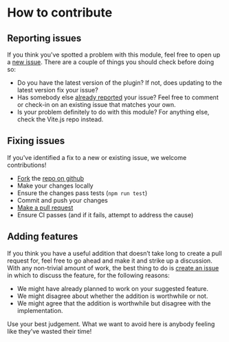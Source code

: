 # How to contribute

## Reporting issues

If you think you've spotted a problem with this module, feel free to open up a
[new issue](https://github.com/ElMassimo/vite-plugin-erb/issues/new). There are a couple
of things you should check before doing so:

- Do you have the latest version of the plugin? If not, does updating to the latest
version fix your issue?
- Has somebody else [already reported](https://github.com/ElMassimo/vite-plugin-erb/issues?utf8=%E2%9C%93&q=is%3Aissue%20is%3Aopen) your issue? Feel free to comment or check-in on an existing issue that matches your own.
- Is your problem definitely to do with this module? For anything else, check the Vite.js repo instead.

## Fixing issues

If you've identified a fix to a new or existing issue, we welcome contributions!

- [Fork](https://help.github.com/articles/fork-a-repo) the [repo on github](https://github.com/ElMassimo/vite-plugin-erb)
- Make your changes locally
- Ensure the changes pass tests (`npm run test`)
- Commit and push your changes
- [Make a pull request](https://help.github.com/articles/using-pull-requests)
- Ensure CI passes (and if it fails, attempt to address the cause)

## Adding features

If you think you have
a useful addition that doesn’t take long to create a pull request for, feel free
to go ahead and make it and strike up a discussion. With any non-trivial amount
of work, the best thing to do is [create an issue](https://github.com/ElMassimo/vite-plugin-erb/issues/new)
in which to discuss the feature, for the following reasons:

- We might have already planned to work on your suggested feature.
- We might disagree about whether the addition is worthwhile or not.
- We might agree that the addition is worthwhile but disagree with the implementation.

Use your best judgement. What we want to avoid here is anybody feeling like they’ve
wasted their time!
